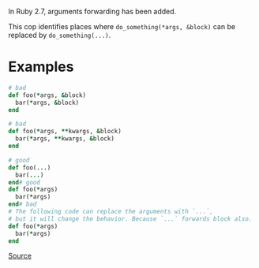 
In Ruby 2.7, arguments forwarding has been added.

This cop identifies places where `do_something(*args, &block)`
can be replaced by `do_something(...)`.

# Examples

```ruby
# bad
def foo(*args, &block)
  bar(*args, &block)
end

# bad
def foo(*args, **kwargs, &block)
  bar(*args, **kwargs, &block)
end

# good
def foo(...)
  bar(...)
end# good
def foo(*args)
  bar(*args)
end# bad
# The following code can replace the arguments with `...`,
# but it will change the behavior. Because `...` forwards block also.
def foo(*args)
  bar(*args)
end
```

[Source](http://www.rubydoc.info/gems/rubocop/RuboCop/Cop/Style/ArgumentsForwarding)